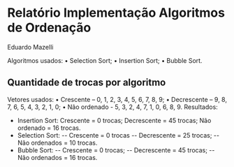 # Relatório Implementação Algoritmos de Ordenação
Eduardo Mazelli

Algoritmos usados:
•	Selection Sort;
•	Insertion Sort;
•	Bubble Sort.

## Quantidade de trocas por algoritmo

Vetores usados:
•	Crescente – 0, 1, 2, 3, 4, 5, 6, 7, 8, 9;
•	Decrescente – 9, 8, 7, 6, 5, 4, 3, 2, 1, 0;
•	Não ordenado - 5, 3, 2, 4, 7, 1, 0, 6, 8, 9.
Resultados:
- Insertion Sort:
Crescente = 0 trocas;
Decrescente = 45 trocas;
Não ordenado = 16 trocas.
- Selection Sort:
-- Crescente = 0 trocas
-- Decrescente = 25 trocas;
-- Não ordenados = 10 trocas.
- Bubble Sort:
-- Crescente = 0 trocas;
-- Decrescente = 45 trocas;
-- Não ordenados = 16 trocas.

